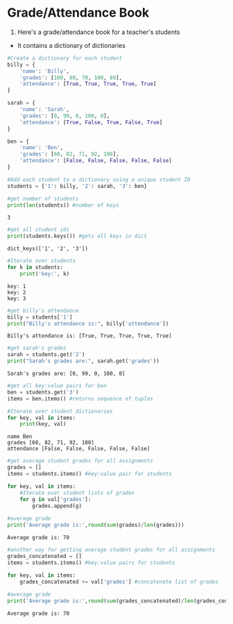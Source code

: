 # Grade/Attendance Book

1) Here's a grade/attendance book for a teacher's students
- It contains a dictionary of dictionaries


```python
#Create a dictionary for each student
billy = {
    'name': 'Billy',
    'grades': [100, 80, 70, 100, 89],
    'attendance': [True, True, True, True, True]
}

sarah = {
    'name': 'Sarah',
    'grades': [0, 99, 0, 100, 0],
    'attendance': [True, False, True, False, True]
}

ben = {
    'name': 'Ben',
    'grades': [60, 82, 71, 92, 100],
    'attendance': [False, False, False, False, False]
}

#Add each student to a dictionary using a unique student ID
students = {'1': billy, '2': sarah, '3': ben}

#get number of students
print(len(students)) #number of keys
```

    3
    


```python
#get all student ids
print(students.keys()) #gets all keys in dict
```

    dict_keys(['1', '2', '3'])
    


```python
#Iterate over students
for k in students:
    print('key:', k)
```

    key: 1
    key: 2
    key: 3
    


```python
#get billy's attendance
billy = students['1']
print("Billy's attendance is:", billy['attendance'])
```

    Billy's attendance is: [True, True, True, True, True]
    


```python
#get sarah's grades
sarah = students.get('2')
print("Sarah's grades are:", sarah.get('grades'))
```

    Sarah's grades are: [0, 99, 0, 100, 0]
    


```python
#get all key:value pairs for ben
ben = students.get('3')
items = ben.items() #returns sequence of tuples

#Iterate over student dictionaries
for key, val in items:
    print(key, val)
```

    name Ben
    grades [60, 82, 71, 92, 100]
    attendance [False, False, False, False, False]
    


```python
#get average student grades for all assignments
grades = []
items = students.items() #key:value pair for students

for key, val in items:
    #Iterate over student lists of grades
    for g in val['grades']:
        grades.append(g)
        
#average grade
print('Average grade is:',round(sum(grades)/len(grades)))
```

    Average grade is: 70
    


```python
#another way for getting average student grades for all assignments
grades_concatenated = []
items = students.items() #key:value pairs for students

for key, val in items:
    grades_concatenated += val['grades'] #concatenate list of grades
    
#average grade
print('Average grade is:',round(sum(grades_concatenated)/len(grades_concatenated)))
```

    Average grade is: 70
    
